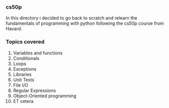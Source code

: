 ### cs50p
In this directory i decided to go back to scratch and relearn the fundamentals of programming with python following the cs50p course from Havard.

### Topics covered
1. Variables and functions
2. Conditionals
3. Loops
4. Exceptions
5. Libraries
6. Unit Tests
7. File I/O
8. Regular Expressions
9. Object-Oriented programming
10. ET cetera